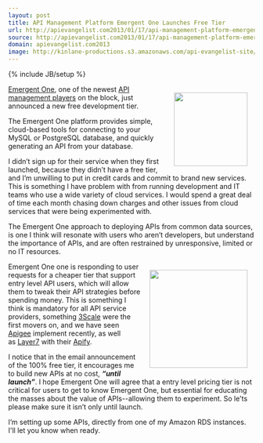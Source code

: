 ```yaml
---
layout: post
title: API Management Platform Emergent One Launches Free Tier
url: http://apievangelist.com2013/01/17/api-management-platform-emergent-one-launches-free-tier/
source: http://apievangelist.com2013/01/17/api-management-platform-emergent-one-launches-free-tier/
domain: apievangelist.com2013
image: http://kinlane-productions.s3.amazonaws.com/api-evangelist-site/blog/emergent-one-logo.png
---
```

{% include JB/setup %}
<p><a href="http://www.emergentone.com/" target="_blank"><img style="padding: 15px;" src="http://kinlane-productions.s3.amazonaws.com/api-evangelist-site/serviceproviders/emergent-one-logo.png" alt="" width="150" align="right" /></a></p>
<p><a href="http://www.emergentone.com/" target="_blank">Emergent One</a>, one of the newest <a href="/2012/06/15/api-service-provider-roundup-for-2012/" target="_blank">API management players</a> on the block, just announced a new free development tier.</p>
<p>The Emergent One platform provides simple, cloud-based tools for connecting to your MySQL or PostgreSQL database, and quickly generating an API from your database.</p>
<p>I didn&rsquo;t sign up for their service when they first launched, because they didn&rsquo;t have a free tier, and I&rsquo;m unwilling to put in credit cards and commit to brand new services. This is something I have problem with from running development and IT teams who use a wide variety of cloud services.  I would spend a great deal of time each month chasing down charges and other issues from cloud services that were being experimented with.</p>
<p>The Emergent One approach to deploying APIs from common data sources, is one I think will resonate with users who aren&rsquo;t developers, but understand the importance of APIs, and are often restrained by unresponsive, limited or no IT resources.</p>
<p><a href="https://emergentapi.com/cp/register?type=internal" target="_blank"><img style="padding: 15px;" src="https://s3.amazonaws.com/kinlane-productions/api-service-providers/emergent-one/Emergent-One-Get-Started.png" alt="" width="200" align="right" /></a></p>
<p>Emergent One one is responding to user requests for a cheaper tier that support entry level API users, which will allow them to tweak their API strategies before spending money.  This is something I think is mandatory for all API service providers, something <a href="http://3scale.net/">3Scale</a> were the first movers on, and we have seen <a href="http://apigee.com/about/pricing">Apigee</a> implement recently, as well as&nbsp;<a href="/serviceproviders/layer_7_technologies.php" target="_blank">Layer7</a> with their <a href="http://www.apify.co/" target="_blank">Apify</a>.</p>
<p>I notice that in the email announcement of the 100% free tier, it encourages me to build new APIs at no cost, <strong><em>&ldquo;until launch&rdquo;</em></strong>.  I hope Emergent One will agree that a entry level pricing tier is not critical for users to get to know Emergent One, but essential for educating the masses about the value of APIs--allowing them to experiment. So le'ts please make sure it isn&rsquo;t only until launch.</p>
<p>I&rsquo;m setting up some APIs, directly from one of my Amazon RDS instances. &nbsp; I'll let you know when ready.</p>
